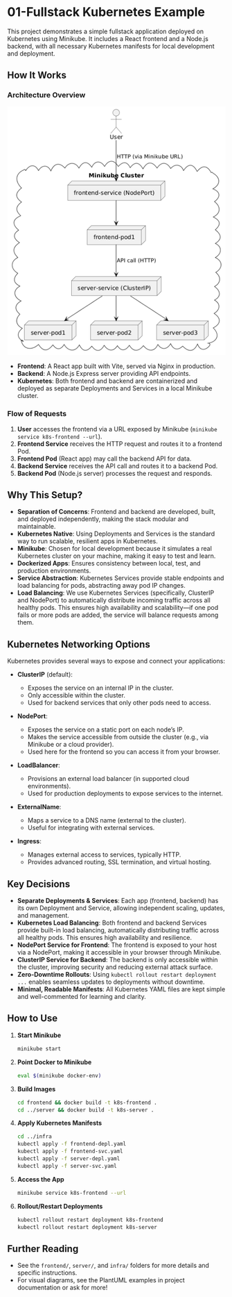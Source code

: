# 01-Fullstack Kubernetes Example

This project demonstrates a simple fullstack application deployed on Kubernetes using Minikube. It includes a React frontend and a Node.js backend, with all necessary Kubernetes manifests for local development and deployment.


## How It Works

### Architecture Overview

![](./img/image.png)

- **Frontend**: A React app built with Vite, served via Nginx in production.
- **Backend**: A Node.js Express server providing API endpoints.
- **Kubernetes**: Both frontend and backend are containerized and deployed as separate Deployments and Services in a local Minikube cluster.

### Flow of Requests
1. **User** accesses the frontend via a URL exposed by Minikube (`minikube service k8s-frontend --url`).
2. **Frontend Service** receives the HTTP request and routes it to a frontend Pod.
3. **Frontend Pod** (React app) may call the backend API for data.
4. **Backend Service** receives the API call and routes it to a backend Pod.
5. **Backend Pod** (Node.js server) processes the request and responds.


## Why This Setup?

- **Separation of Concerns**: Frontend and backend are developed, built, and deployed independently, making the stack modular and maintainable.
- **Kubernetes Native**: Using Deployments and Services is the standard way to run scalable, resilient apps in Kubernetes.
- **Minikube**: Chosen for local development because it simulates a real Kubernetes cluster on your machine, making it easy to test and learn.
- **Dockerized Apps**: Ensures consistency between local, test, and production environments.
- **Service Abstraction**: Kubernetes Services provide stable endpoints and load balancing for pods, abstracting away pod IP changes.
- **Load Balancing**: We use Kubernetes Services (specifically, ClusterIP and NodePort) to automatically distribute incoming traffic across all healthy pods. This ensures high availability and scalability—if one pod fails or more pods are added, the service will balance requests among them.


## Kubernetes Networking Options

Kubernetes provides several ways to expose and connect your applications:

- **ClusterIP** (default):
  - Exposes the service on an internal IP in the cluster.
  - Only accessible within the cluster.
  - Used for backend services that only other pods need to access.

- **NodePort**:
  - Exposes the service on a static port on each node’s IP.
  - Makes the service accessible from outside the cluster (e.g., via Minikube or a cloud provider).
  - Used here for the frontend so you can access it from your browser.

- **LoadBalancer**:
  - Provisions an external load balancer (in supported cloud environments).
  - Used for production deployments to expose services to the internet.

- **ExternalName**:
  - Maps a service to a DNS name (external to the cluster).
  - Useful for integrating with external services.

- **Ingress**:
  - Manages external access to services, typically HTTP.
  - Provides advanced routing, SSL termination, and virtual hosting.


## Key Decisions

- **Separate Deployments & Services**: Each app (frontend, backend) has its own Deployment and Service, allowing independent scaling, updates, and management.
- **Kubernetes Load Balancing**: Both frontend and backend Services provide built-in load balancing, automatically distributing traffic across all healthy pods. This ensures high availability and resilience.
- **NodePort Service for Frontend**: The frontend is exposed to your host via a NodePort, making it accessible in your browser through Minikube.
- **ClusterIP Service for Backend**: The backend is only accessible within the cluster, improving security and reducing external attack surface.
- **Zero-Downtime Rollouts**: Using `kubectl rollout restart deployment ...` enables seamless updates to deployments without downtime.
- **Minimal, Readable Manifests**: All Kubernetes YAML files are kept simple and well-commented for learning and clarity.


## How to Use

1. **Start Minikube**
   ```bash
   minikube start
   ```
2. **Point Docker to Minikube**
   ```bash
   eval $(minikube docker-env)
   ```
3. **Build Images**
   ```bash
   cd frontend && docker build -t k8s-frontend .
   cd ../server && docker build -t k8s-server .
   ```
4. **Apply Kubernetes Manifests**
   ```bash
   cd ../infra
   kubectl apply -f frontend-depl.yaml
   kubectl apply -f frontend-svc.yaml
   kubectl apply -f server-depl.yaml
   kubectl apply -f server-svc.yaml
   ```
5. **Access the App**
   ```bash
   minikube service k8s-frontend --url
   ```
6. **Rollout/Restart Deployments**
   ```bash
   kubectl rollout restart deployment k8s-frontend
   kubectl rollout restart deployment k8s-server
   ```


## Further Reading
- See the `frontend/`, `server/`, and `infra/` folders for more details and specific instructions.
- For visual diagrams, see the PlantUML examples in project documentation or ask for more!